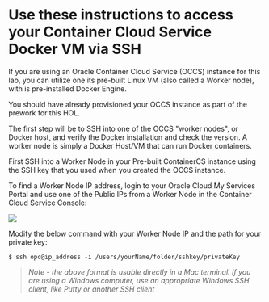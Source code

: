 # Use these instructions to access your Container Cloud Service Docker VM via SSH

If you are using an Oracle Container Cloud Service (OCCS) instance for this lab, you can utilize one its pre-built Linux VM (also called a Worker node), with is pre-installed Docker Engine.  

You should have already provisioned your OCCS instance as part of the prework for this HOL.  

The first step will be to SSH into one of the OCCS "worker nodes", or Docker host, and verify the Docker installation and check the version.  A worker node is simply a Docker Host/VM that can run Docker containers.

First SSH into a Worker Node in your Pre-built ContainerCS instance using the SSH key that you used when you created the OCCS instance. 

To find a Worker Node IP address, login to your Oracle Cloud My Services Portal and use one of the Public IPs from a Worker Node in the Container Cloud Service Console:

<img src=../images/003-worker-ip.png />


Modify the below command with your Worker Node IP and the path for your private key:

```
$ ssh opc@ip_address -i /users/yourName/folder/sshkey/privateKey
```

> *Note - the above format is usable directly in a Mac terminal. If you are using a Windows computer, use an appropriate Windows SSH client, like Putty or another SSH client*


